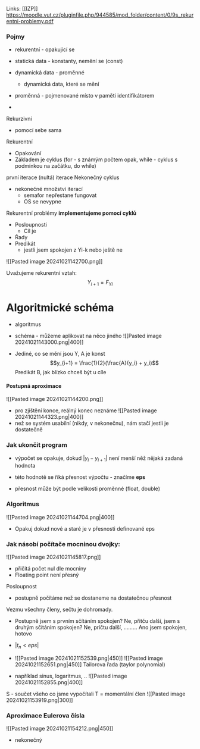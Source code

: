 Links: [[IZP]]
https://moodle.vut.cz/pluginfile.php/944585/mod_folder/content/0/9s_rekurentni-problemy.pdf

### Pojmy
- rekurentní - opakující se 
- statická data - konstanty, nemění se (const)
- dynamická data - proměnné
	- dynamická data, které se mění
	
- proměnná - pojmenované místo v paměti identifikátorem
- 

Rekurzivní
- pomocí sebe sama

Rekurentní
- Opakování
- Základem je cyklus (for - s známým počtem opak, while - cyklus s podmínkou na začátku, do while)

první iterace (nultá)
iterace
Nekonečný cyklus
- nekonečné množství iterací
	- semafor nepřestane fungovat
	- OS se nevypne
	
Rekurentní problémy **implementujeme pomocí cyklů**
- Posloupnosti
	- Cíl je
- Řady
- Predikát
	- jestli jsem spokojen z Yi-k nebo ještě ne

![[Pasted image 20241021142700.png]]

Uvažujeme rekurentní vztah:
$$Y_{i+1} = F_{Yi}$$
# Algoritmické schéma
- algoritmus
- schéma - můžeme aplikovat na něco jiného
![[Pasted image 20241021143000.png|400]]

- Jediné, co se mění jsou Y, A je konst
$$y_{i+1} = \frac{1}{2}(\frac{A}{y_i} + y_i)$$
Predikát B, jak blízko chceš být u cíle

#### Postupná aproximace
![[Pasted image 20241021144200.png]]
- pro zjištění konce, reálný konec neznáme
![[Pasted image 20241021144323.png|400]]
- než se systém usabilní (nikdy, v nekonečnu), nám stačí jestli je dostatečně

### Jak ukončit program
- výpočet se opakuje, dokud $|y_i - y_{i+1}|$ není menší něž nějaká zadaná hodnota
- této hodnotě se říká přesnost výpočtu - značíme **eps**

- přesnost může být podle velikosti proměnné (float, double)

### Algoritmus
![[Pasted image 20241021144704.png|400]]
- Opakuj dokud nové a staré je v přesnosti definované eps

### Jak násobí počítače mocninou dvojky:
![[Pasted image 20241021145817.png]]
- přičitá počet nul dle mocniny
- Floating point není přesný


Posloupnost
- postupně počítáme než se dostaneme na dostatečnou přesnost


Vezmu všechny členy, sečtu je dohromady.
- Postupně jsem s prvním sčítáním spokojen? Ne, přitču další, jsem s druhým sčítáním spokojen? Ne, pričtu další, ......... Ano jsem spokojen, hotovo
- $|t_n < eps|$

- ![[Pasted image 20241021152539.png|450]]
![[Pasted image 20241021152651.png|450]]
Tailorova řada (taylor polynomial)
- například sinus, logaritmus, ..
![[Pasted image 20241021152855.png|400]]


S - součet všeho co jsme vypočítali
T = momentální člen
![[Pasted image 20241021153919.png|300]]

### Aproximace Eulerova čísla
![[Pasted image 20241021154212.png|450]]
- nekonečný

